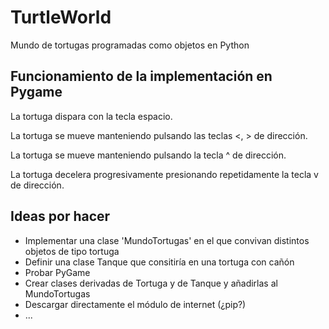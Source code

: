 # TurtleWorld

Mundo de tortugas programadas como objetos en Python

## Funcionamiento de la implementación en Pygame

La tortuga dispara con la tecla espacio.

La tortuga se mueve manteniendo pulsando las teclas <, > de dirección.

La tortuga se mueve manteniendo pulsando la tecla ^ de dirección.

La tortuga decelera progresivamente presionando repetidamente la tecla v de dirección.



## Ideas por hacer
- Implementar una clase 'MundoTortugas' en el que convivan distintos objetos de tipo tortuga
- Definir una clase Tanque que consitiría en una tortuga con cañón
- Probar PyGame
- Crear clases derivadas de Tortuga y de Tanque y añadirlas al MundoTortugas
- Descargar directamente el módulo de internet (¿pip?)
- ...
